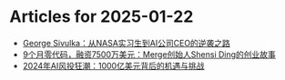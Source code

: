 # Articles for 2025-01-22

- [George Sivulka：从NASA实习生到AI公司CEO的逆袭之路](https://keithhchen.github.io/wpa-md-previews/2025-01-22/html/George-Sivulka从NASA实习生到AI公司CEO的逆袭之路.html)
- [9个月零代码，融资7500万美元：Merge创始人Shensi Ding的创业故事](https://keithhchen.github.io/wpa-md-previews/2025-01-22/html/9个月零代码融资7500万美元Merge创始人Shensi-Ding的创业故事.html)
- [2024年AI风投狂潮：1000亿美元背后的机遇与挑战](https://keithhchen.github.io/wpa-md-previews/2025-01-22/html/2024年AI风投狂潮1000亿美元背后的机遇与挑战.html)